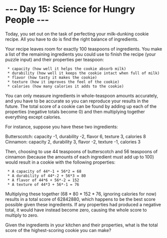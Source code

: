 # --- Day 15: Science for Hungry People ---

   Today, you set out on the task of perfecting your milk-dunking cookie
   recipe. All you have to do is find the right balance of ingredients.

   Your recipe leaves room for exactly 100 teaspoons of ingredients. You make
   a list of the remaining ingredients you could use to finish the recipe
   (your puzzle input) and their properties per teaspoon:

     * capacity (how well it helps the cookie absorb milk)
     * durability (how well it keeps the cookie intact when full of milk)
     * flavor (how tasty it makes the cookie)
     * texture (how it improves the feel of the cookie)
     * calories (how many calories it adds to the cookie)

   You can only measure ingredients in whole-teaspoon amounts accurately, and
   you have to be accurate so you can reproduce your results in the future.
   The total score of a cookie can be found by adding up each of the
   properties (negative totals become 0) and then multiplying together
   everything except calories.

   For instance, suppose you have these two ingredients:

 Butterscotch: capacity -1, durability -2, flavor 6, texture 3, calories 8
 Cinnamon: capacity 2, durability 3, flavor -2, texture -1, calories 3

   Then, choosing to use 44 teaspoons of butterscotch and 56 teaspoons of
   cinnamon (because the amounts of each ingredient must add up to 100) would
   result in a cookie with the following properties:

     * A capacity of 44*-1 + 56*2 = 68
     * A durability of 44*-2 + 56*3 = 80
     * A flavor of 44*6 + 56*-2 = 152
     * A texture of 44*3 + 56*-1 = 76

   Multiplying these together (68 * 80 * 152 * 76, ignoring calories for now)
   results in a total score of 62842880, which happens to be the best score
   possible given these ingredients. If any properties had produced a
   negative total, it would have instead become zero, causing the whole score
   to multiply to zero.

   Given the ingredients in your kitchen and their properties, what is the
   total score of the highest-scoring cookie you can make?

